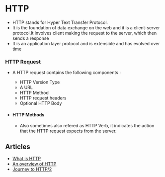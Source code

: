 # HTTP

- HTTP stands for Hyper Text Transfer Protocol.
- It is the foundation of data exchange on the web and it is a client-server protocol.It involves client making the request to the server, which then sends a response
- It is an application layer protocol and is extensible and has evolved over time


### HTTP Request

- A HTTP request contains the following components : 

    - HTTP Version Type
    - A URL
    - HTTP Method
    - HTTP request headers
    - Optional HTTP Body


- #### HTTP Methods

    - Also sometimes also refered as HTTP Verb, it indicates the action that the HTTP request expects from the server.



## Articles

- [What is HTTP](https://www.cloudflare.com/en-gb/learning/ddos/glossary/hypertext-transfer-protocol-http/)
- [An overview of HTTP](https://developer.mozilla.org/en-US/docs/Web/HTTP/Overview)
- [Journey to HTTP/2](https://kamranahmed.info/blog/2016/08/13/http-in-depth)